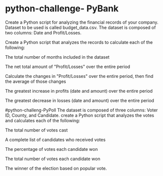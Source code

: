 # python-challenge- PyBank
 Create a Python script for analyzing the financial records of your company. Dataset to be used is called budget_data.csv. The dataset is composed of two columns: Date and Profit/Losses.


Create a Python script that analyzes the records to calculate each of the following:


The total number of months included in the dataset


The net total amount of "Profit/Losses" over the entire period


Calculate the changes in "Profit/Losses" over the entire period, then find the average of those changes


The greatest increase in profits (date and amount) over the entire period


The greatest decrease in losses (date and amount) over the entire period

#python-challeng-PyPoll
The dataset is composed of three columns: Voter ID, County, and Candidate.
create a Python script that analyzes the votes and calculates each of the following:

The total number of votes cast


A complete list of candidates who received votes


The percentage of votes each candidate won


The total number of votes each candidate won


The winner of the election based on popular vote.




